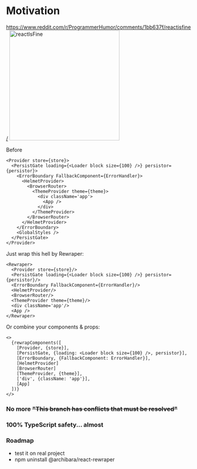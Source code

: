 # Motivation
https://www.reddit.com/r/ProgrammerHumor/comments/1bb637f/reactisfine/
<img src="https://preview.redd.it/reactisfine-v0-gyk5uj2o3hnc1.jpeg?auto=webp&s=91257656192cb9202b5832315aa9dc4fdbc6da42" alt="reactIsFine" height="300" width="auto">

Before
```tsx
<Provider store={store}>
  <PersistGate loading={<Loader block size={100} />} persistor={persistor}>
    <ErrorBoundary FallbackComponent={ErrorHandler}>
      <HelmetProvider>
        <BrowserRouter>
          <ThemeProvider theme={theme}>
            <div className='app'>
              <App />
            </div>
          </ThemeProvider>
        </BrowserRouter>
      </HelmetProvider>
    </ErrorBoundary>
    <GlobalStyles />
  </PersistGate>
</Provider>
```

Just wrap this hell by Rewraper:
```tsx
<Rewraper>
  <Provider store={store}/>
  <PersistGate loading={<Loader block size={100} />} persistor={persistor}/>
  <ErrorBoundary FallbackComponent={ErrorHandler}/>
  <HelmetProvider/>
  <BrowserRouter/>
  <ThemeProvider theme={theme}/>
  <div className='app'/>
  <App />
</Rewraper>
```
Or combine your components & props:
```tsx
<>
  {rewrapComponents([
    [Provider, {store}],
    [PersistGate, {loading: <Loader block size={100} />, persistor}],
    [ErrorBoundary, {FallbackComponent: ErrorHandler}], 
    [HelmetProvider]
    [BrowserRouter]
    [ThemeProvider, {theme}],
    ['div', {className: 'app'}],
    [App]
  ])}
</>
```

### No more ~~"This branch has conflicts that must be resolved"~~

### 100% TypeScript safety... almost

### Roadmap
- test it on real project
- npm uninstall @archibara/react-rewraper
